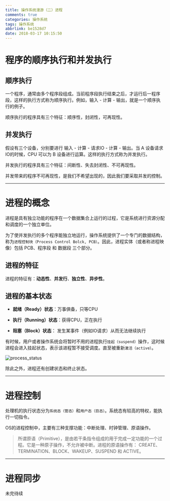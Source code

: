 ```yaml
---
title: 操作系统漫游（二）进程
comments: true
categories: 操作系统
tags: 操作系统
abbrlink: be1528d7
date: 2018-03-17 10:15:50
---
```


# 程序的顺序执行和并发执行

## 顺序执行

一个程序，通常由多个程序段组成。当前程序段执行结束之后，才运行后一程序段，这样的执行方式称为顺序执行。例如，输入 - 计算 - 输出，就是一个顺序执行的例子。

顺序执行的程序具有三个特征：顺序性，封闭性，可再现性。

## 并发执行

假设有三个设备，分别要进行 输入 - 计算 - 请求IO - 计算 - 输出。当 A 设备请求IO的时候，CPU 可以为 B 设备进行运算。这样的执行方式称为并发执行。

并发执行的程序具有三个特征：间断性、失去封闭性、不可再现性。

并发带来的程序不可再现性，是我们不希望出现的，因此我们要采取并发的控制。

---

# 进程的概念

进程是具有独立功能的程序在一个数据集合上运行的过程，它是系统进行资源分配和调度的一个独立单位。

<!-- more -->

为了使并发执行的多个程序能独立地运行，操作系统提供了一个专门的数据结构，称为`进程控制块（Process Control Bolck, PCB）`。因此，进程实体（或者称进程映像）包括 PCB、程序段 和 数据段 三个部分。

## 进程的特征

进程的特征有：**动态性**、**并发行**、**独立性**、**异步性**。

## 进程的基本状态

* **就绪（Ready）状态**：万事俱备，只等CPU

* **执行（Running）状态**：获得CPU，正在执行

* **阻塞（Block）状态**： 发生某事件（例如IO请求）从而无法继续执行


有时候，用户或者操作系统会将暂时不用的进程执行`挂起（suspend）`操作，这时候进程会进入挂起状态，表示该进程暂不接受调度。直至被重新`激活（active）`。

![process_status](../../../../images/OS/process_status.png)

除此之外，进程还有创建状态和终止状态。

---

# 进程控制

处理机的执行状态分为`系统态（管态）`和`用户态（目态）`。系统态有较高的特权，能执行一切指令。

OS的进程控制中，主要有三种支撑功能：中断处理、时钟管理、原语操作。

> 所谓原语（Primitive），是由若干条指令组成的用于完成一定功能的一个过程。它是一种原子操作，不允许被中断。进程的原语操作有： CREATE、TERMINATION、BLOCK、WAKEUP、SUSPEND 和 ACTIVE。

---

# 进程同步

未完待续
